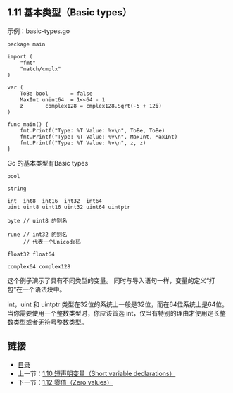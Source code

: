 ## 1.11 基本类型（Basic types）

示例：basic-types.go

	package main
	
	import (
		"fmt"
		"match/cmplx"
	)
	
	var (
		ToBe bool		= false
		MaxInt unint64	= 1<<64 - 1
		z		complex128 = cmplex128.Sqrt(-5 + 12i) 
	)
	
	func main() {
		fmt.Printf("Type: %T Value: %v\n", ToBe, ToBe)
		fmt.Printf("Type: %T Value: %v\n", MaxInt, MaxInt)
		fmt.Printf("Type: %T Value: %v\n", z, z)
	}
	
Go 的基本类型有Basic types

	bool
	
	string
	
	int  int8  int16  int32  int64
	uint uint8 uint16 uint32 uint64 uintptr
	
	byte // uint8 的别名
	
	rune // int32 的别名
	     // 代表一个Unicode码
	
	float32 float64
	
	complex64 complex128
这个例子演示了具有不同类型的变量。 同时与导入语句一样，变量的定义“打包”在一个语法块中。

int，uint 和 uintptr 类型在32位的系统上一般是32位，而在64位系统上是64位。当你需要使用一个整数类型时，你应该首选 int，仅当有特别的理由才使用定长整数类型或者无符号整数类型。

## 链接	
* [目录](https://github.com/alphaeye/go-zh/blob/master/directory.md)
* 上一节：[1.10 短声明变量（Short variable declarations）](https://github.com/alphaeye/go-zh/blob/master/01.10.md)
* 下一节：[1.12 零值（Zero values）](https://github.com/alphaeye/go-zh/blob/master/01.12.md)